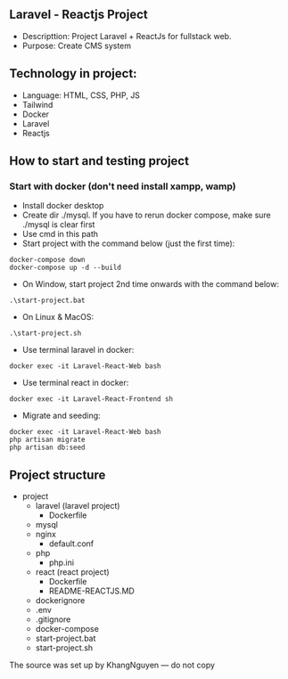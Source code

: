 ## Laravel - Reactjs Project 
- Descripttion: Project Laravel + ReactJs for fullstack web.
- Purpose: Create CMS system

## Technology in project:
- Language: HTML, CSS, PHP, JS
- Tailwind
- Docker
- Laravel
- Reactjs

## How to start and testing project
### Start with docker (don't need install xampp, wamp)
- Install docker desktop
- Create dir ./mysql. If you have to rerun docker compose, make sure ./mysql is clear first
- Use cmd in this path
- Start project with the command below (just the first time): 
```
docker-compose down
docker-compose up -d --build
```
- On Window, start project 2nd time onwards with the command below:
```
.\start-project.bat
```
- On Linux & MacOS:
```
.\start-project.sh
```
- Use terminal laravel in docker:
```
docker exec -it Laravel-React-Web bash
```
- Use terminal react in docker:
```
docker exec -it Laravel-React-Frontend sh
```
- Migrate and seeding:
```
docker exec -it Laravel-React-Web bash
php artisan migrate
php artisan db:seed
```

## Project structure 
- project
    - laravel (laravel project) 
        + Dockerfile
    - mysql
    - nginx
        + default.conf
    - php
        + php.ini
    - react (react project) 
        + Dockerfile
        + README-REACTJS.MD
    - dockerignore
    - .env
    - .gitignore
    - docker-compose
    - start-project.bat
    - start-project.sh

The source was set up by KhangNguyen — do not copy